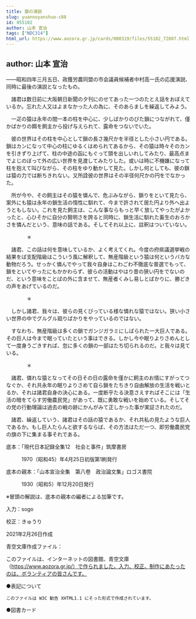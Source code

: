 ```yaml
---
title: 猿の演説
slug: yuannoyanshuo-c88
id: 055102
author: 山本 宣治
tags: ["NDC314"]
html_url: https://www.aozora.gr.jp/cards/000319/files/55102_72807.html
---
```


## author: 山本 宣治

――昭和四年三月五日、政獲労農同盟の市会議員候補者中村高一氏の応援演説、同時に最後の演説となったもの。









　諸君は数日前に大阪朝日新聞の夕刊にのせてあった一つのたとえ話をおぼえているか。忘れた人又はよまなかった人の為に、そのあらましを繰返してみよう。

　一疋の猿は永年の間一本の柱を中心に、少しばかりのびた鎖につながれて、僅かばかりの餌を飼主から投げ与えられて、露命をつないでいた。

　彼の世界はその柱を中心として鎖の長さ幾尺かを半径とした小さい円である。鎖はカンになって中心の柱にゆるくはめられてあるから、その猿は時々そのカンを引きずり上げて、柱の中途の函にもぐって頭を出しいれしてみたり、最高点までよじのぼって外の広い世界を見渡してみたりした。或いは時に不機嫌になって柱を抱えて叫びながら、その柱をゆり動かして見た。しかし何としても、彼の鎖は猿の力では断ちきれない。又所詮彼の世界はその半径何尺かの円をでなかった。

　所が今や、その飼主はその猿を憐んで、危ぶみながら、鎖りをといて見たら、案外にも猿は永年の鎖生活の惰性に馴れて、今まで許されて居た円より外へ出ようともしない。これを見た飼主は、こんな事ならもっと早く放してやったがよかったと、心ひそかに自分の賢明さを誇ると同時に、鎖生活に馴れた畜生のおろかさを憐んだという、意味の話である。そしてそれ以上に、註釈はついていない。

　　　　＊

　諸君、この話は何を意味しているか、よく考えてくれ。今度の府県議選挙戦の結果をば支配階級はこういう風に解釈して、無産階級という猿は何というバカな動物だろう。せっかく憐んでやって我々自身はこわごわ不徹底な普選でもって、鎖をといてやったにもかかわらず、彼らの活動はやはり昔の狭い円をでないのだ、という意味をことばの外に含ませて、無産者くみし易しとばかりに、勝どきの声をあげているのだ。

　　　　＊

　しかし諸君、我々は、彼らの見くびっている様な憐れな猿ではない。狭い小さい世界の中でグルグル廻りばかりをやっているのではない。

　すなわち、無産階級は多くの鎖でガンジガラミにしばられた一大巨人である。その巨人は今まで眠っていたという事はできる。しかし今や眠りよりさめんとして一度身うごきすれば、忽に多くの鎖の一部はたち切られるのだ。と我々は見ている。

　　　　＊

　諸君、憐れな猿となってその日その日の露命を僅かに飼主のお情にすがってつなぐか、それ共永年の眠りよりさめて自ら鎖をたちきり自由解放の生活を戦いとるか、それは諸君自身の決心にある。一度断乎たる決意さえすればそこには「生活の暗をてらす労働農民党」があって、既に勇敢な戦いを始めている。そしてその党の行動理論は過去の戦の跡にかんがみて正しかった事が実証されたのだ。

　諸君、繰返していう、諸君はその話の猿であるか、それ共私の見たような巨人であるか。もし巨人たらんと欲するならば、その方法はただ一つ、即労働農民党の旗の下に集まる事それである。













底本：「現代日本記録全集12　社会と事件」筑摩書房

　　　1970（昭和45）年4月25日初版第1刷発行

底本の親本：「山本宣治全集　第八卷　政治論文集」ロゴス書院

　　　1930（昭和5）年12月20日発行

※冒頭の解説は、底本の親本の編者による加筆です。

入力：sogo

校正：きゅうり

2021年2月26日作成

青空文庫作成ファイル：

このファイルは、インターネットの図書館、青空文庫（https://www.aozora.gr.jp/）で作られました。入力、校正、制作にあたったのは、ボランティアの皆さんです。











●表記について


	このファイルは W3C 勧告 XHTML1.1 にそった形式で作成されています。







●図書カード